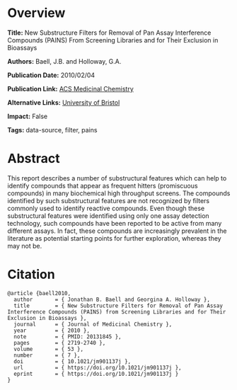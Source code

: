 # Overview
**Title:**
New Substructure Filters for Removal of Pan Assay Interference Compounds (PAINS) From Screening Libraries and for Their Exclusion in Bioassays

**Authors:**
Baell, J.B. and Holloway, G.A.

**Publication Date:**
2010/02/04

**Publication Link:**
[ACS Medicinal Chemistry](https://pubs.acs.org/doi/10.1021/jm901137j)

**Alternative Links:**
[University of Bristol](https://www.chm.bris.ac.uk/sillymolecules/pains.pdf)

**Impact:**
False

**Tags:**
data-source, filter, pains


# Abstract
This report describes a number of substructural features which can help to identify compounds that appear as frequent hitters (promiscuous compounds) in many biochemical high throughput screens.
The compounds identified by such substructural features are not recognized by filters commonly used to identify reactive compounds.
Even though these substructural features were identified using only one assay detection technology, such compounds have been reported to be active from many different assays.
In fact, these compounds are increasingly prevalent in the literature as potential starting points for further exploration, whereas they may not be.


# Citation
```
@article {baell2010,
  author       = { Jonathan B. Baell and Georgina A. Holloway },
  title        = { New Substructure Filters for Removal of Pan Assay Interference Compounds (PAINS) from Screening Libraries and for Their Exclusion in Bioassays },
  journal      = { Journal of Medicinal Chemistry },
  year         = { 2010 },
  note         = { PMID: 20131845 },
  pages        = { 2719-2740 },
  volume       = { 53 },
  number       = { 7 },
  doi          = { 10.1021/jm901137j },
  url          = { https://doi.org/10.1021/jm901137j },
  eprint       = { https://doi.org/10.1021/jm901137j }
}
```
